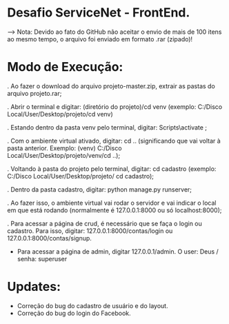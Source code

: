 # Desafio ServiceNet - FrontEnd.

--> Nota: Devido ao fato do GitHub não aceitar o envio de mais de 100 itens ao mesmo tempo, o arquivo foi enviado em formato .rar (zipado)!

# Modo de Execução:

. Ao fazer o download do arquivo projeto-master.zip, extrair as pastas do arquivo projeto.rar;

. Abrir o terminal e digitar: (diretório do projeto)/cd venv (exemplo: C:/Disco Local/User/Desktop/projeto/cd venv)

. Estando dentro da pasta venv pelo terminal, digitar: Scripts\activate ;

. Com o ambiente virtual ativado, digitar: cd .. (significando que vai voltar à pasta anterior. Exemplo: (venv) C:/Disco Local/User/Desktop/projeto/venv/cd ..);

. Voltando à pasta do projeto pelo terminal, digitar: cd cadastro  (exemplo: C:/Disco Local/User/Desktop/projeto/ cd cadastro);

. Dentro da pasta cadastro, digitar: python manage.py runserver;

. Ao fazer isso, o ambiente virtual vai rodar o servidor e vai indicar o local em que está rodando (normalmente é 127.0.0.1:8000 ou só localhost:8000);

. Para acessar a página de crud, é necessário que se faça o login ou cadastro. Para isso, digitar: 127.0.0.1:8000/contas/login ou 127.0.0.1:8000/contas/signup.

* Para acessar a página de admin, digitar 127.0.0.1/admin. O user: Deus / senha: superuser

# Updates:
 - Correção do bug do cadastro de usuário e do layout.
 - Correção do bug do login do Facebook.
